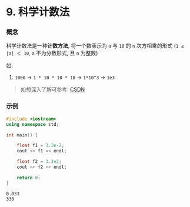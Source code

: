 # 9. 科学计数法

### 概念

科学计数法是一种**计数方法**, 将一个数表示为 `a` 与 `10` 的 `n` 次方相乘的形式 (`1 ≤ |a| ＜ 10`, `a` 不为分数形式, 且 `n` 为整数)

如:

1. `1000` -> `1 * 10 * 10 * 10` -> `1*10^3` -> `1e3`

> 如想深入了解可参考: [CSDN](https://blog.csdn.net/diaomo9737/article/details/101724507)

### 示例

```cpp
#include <iostream>
using namespace std;

int main() {

	float f1 = 3.3e-2;
	cout << f1 << endl;

	float f2 = 3.3e2;
	cout << f2 << endl;

	return 0;
}
```

```output
0.033
330
```